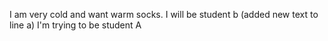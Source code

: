 I am very cold and want warm socks.
I will be student b (added new text to line a)
I'm trying to be student A
